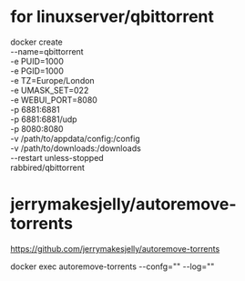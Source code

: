 # for linuxserver/qbittorrent

docker create \
  --name=qbittorrent \
  -e PUID=1000 \
  -e PGID=1000 \
  -e TZ=Europe/London \
  -e UMASK_SET=022 \
  -e WEBUI_PORT=8080 \
  -p 6881:6881 \
  -p 6881:6881/udp \
  -p 8080:8080 \
  -v /path/to/appdata/config:/config \
  -v /path/to/downloads:/downloads \
  --restart unless-stopped \
  rabbired/qbittorrent

# jerrymakesjelly/autoremove-torrents
https://github.com/jerrymakesjelly/autoremove-torrents

docker exec autoremove-torrents --confg="" --log=""
